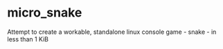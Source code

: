 # micro_snake

Attempt to create a workable, standalone linux console game - snake - in less than 1 KiB
